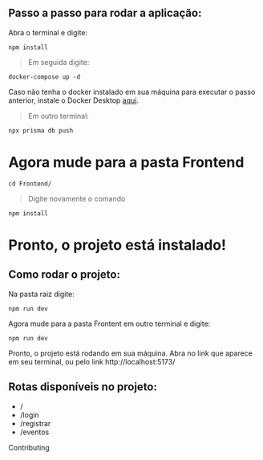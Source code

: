 ## Passo a passo para rodar a aplicação:
Abra o terminal e digite: 
```
npm install
```
> Em seguida digite: 
```
docker-compose up -d
```
Caso não tenha o docker instalado em sua máquina para executar o passo anterior, instale o Docker Desktop [aqui](https://www.docker.com/products/docker-desktop/).
> Em outro terminal: 
```
npx prisma db push
```
# Agora mude para a pasta Frontend
```
cd Frontend/
```
> Digite novamente o comando 
```
npm install
```
# Pronto, o projeto está instalado!

## Como rodar o projeto:
Na pasta raiz digite:
```
npm run dev
```
Agora mude para a pasta Frontent em outro terminal e digite: 
```
npm run dev
```
Pronto, o projeto está rodando em sua máquina. Abra no link que aparece em seu terminal, ou pelo link http://localhost:5173/




## Rotas disponíveis no projeto: 
- /
- /login
- /registrar
- /eventos


Contributing
